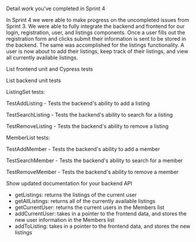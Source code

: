 Detail work you've completed in Sprint 4

In Sprint 4 we were able to make progress on the uncompleted issues from Sprint 3. We were able to fully integrate the backend and frontend for our login, registration, user, and listings components. Once a user fills out the registration form and clicks submit their information is sent to be stored in the backend. The same was accomplished for the listings functionality. A user is now about to add their listings, keep track of their listings, and view all currently available listings.

List frontend unit and Cypress tests


List backend unit tests

ListingSet tests:

TestAddListing - Tests the backend's ability to add a listing

TestSearchListing - Tests the backend's ability to search for a listing

TestRemoveListing - Tests the backend's ability to remove a listing

MemberList tests:

TestAddMember - Tests the backend's ability to add a member

TestSearchMember - Tests the backend's ability to search for a member

TestRemoveMember - Tests the backend's ability to remove a member

Show updated documentation for your backend API 

  - getListings: returns the listings of the current user
  - getAllListings: returns all of the currently available listings
  - getCurrentUser: returns the current users in the Members list
  - addCurrentUser: takes in a pointer to the frontend data, and stores the new user information in the Members list
  - addToListing: takes in a pointer to the frontend data, and stores the new listings
